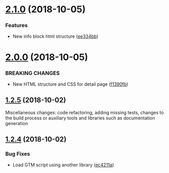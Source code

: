 <a name="2.1.0"></a>
# [2.1.0](http://stash.int.lmc.cz/projects/CP/repos/capybara-snippet/compare/diff?targetBranch=refs%2Ftags%2Fv2.0.0&sourceBranch=refs%2Ftags%2Fv2.1.0) (2018-10-05)

### Features


* New info block html structure ([ee334bb](http://stash.int.lmc.cz/projects/CP/repos/capybara-snippet/commits/ee334bb))

<a name="2.0.0"></a>
# [2.0.0](http://stash.int.lmc.cz/projects/CP/repos/capybara-snippet/compare/diff?targetBranch=refs%2Ftags%2Fv1.2.5&sourceBranch=refs%2Ftags%2Fv2.0.0) (2018-10-05)


### BREAKING CHANGES


* New HTML structure and CSS for detail page ([f1390fb](http://stash.int.lmc.cz/projects/CP/repos/capybara-snippet/commits/f1390fb))

<a name="1.2.5"></a>
## [1.2.5](http://stash.int.lmc.cz/projects/CP/repos/capybara-snippet/compare/diff?targetBranch=refs%2Ftags%2Fv1.2.4&sourceBranch=refs%2Ftags%2Fv1.2.5) (2018-10-02)

Miscellaneous changes: code refactoring, adding missing tests, changes to the build process or auxiliary tools and libraries such as documentation generation


<a name="1.2.4"></a>
## [1.2.4](http://stash.int.lmc.cz/projects/CP/repos/capybara-snippet/compare/diff?targetBranch=refs%2Ftags%2Fv1.2.3&sourceBranch=refs%2Ftags%2Fv1.2.4) (2018-10-02)


### Bug Fixes


* Load GTM script using another library ([ec4211a](http://stash.int.lmc.cz/projects/CP/repos/capybara-snippet/commits/ec4211a))
